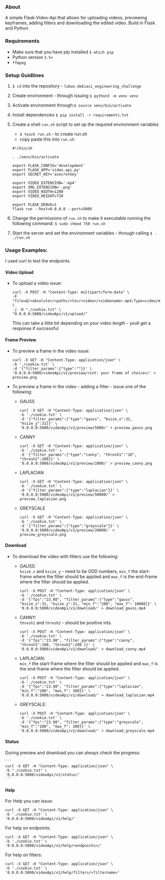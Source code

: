 ### About

A simple Flask-Video-Api that allows for uploading videos, previewing keyframes, adding filters and downloading the edited video.
Build in Flask and Python

### Requirements

- Make sure that you have pip installed `$ which pip`
- Python version `3.5+`
- `ffmpeg`

### Setup Guidlines

1. `$ cd` into the repository - `lukas-debiasi_engineering_challenge`
2. Create environment - through issuing `$ python3 -m venv venv`
3. Activate environment through:`$ source venv/bin/activate`
4. Install dependencies `$ pip install -r requirements.txt`
5. Create a shell `run.sh` script to set up the required environment variables
    - `$ touch run.sh` - to create run.sh
    - copy paste this into `run.sh`:
    
    ```
    #!/bin/sh

    . ./venv/bin/activate

    export FLASK_CONFIG='development'
    export FLASK_APP='video_api.py'
    export SECRET_KEY='asecretkey'

    export VIDEO_EXTENSION='.mp4'
    export IMG_EXTENSION='.png'
    export VIDEO_WIDTH=1280
    export VIDEO_HEIGHT=720

    export FLASK_DEBUG=1
    flask run --host=0.0.0.0 --port=5000
    ```
    
6. Change the permissions of `run.sh` to make it executable running the following command: `$ sudo chmod 750 run.sh`
7. Start the server and set the environment variables - through calling `$ . ./run.sh`

### Usage Examples:

I used curl to test the endpoints. <br>

#### Video Upload

* To upload a video issue:
    ```
    curl -X POST -H "Content-Type: multipart/form-data" \
    -F "file=@/<absolute>/<path>/<to>/<video>/<videoname>.mp4;Type=video/mp4" \
    -j -D "./cookie.txt" \
    "0.0.0.0:5000/videoApi/v1/upload/"
    ```
    This can take a little bit depending on your video length - youll get a response if successful

#### Frame Preview

* To preview a frame in the video issue:
    ```
    curl -X GET -H "Content-Type: application/json" \
    -b './cookie.txt' \
    -d '{"filter_params":{"type":""}}' \
    '0.0.0.0:5000/videoApi/v1/preview/<int: your frame of choice>/' > preview.png
    ```

* To preview a frame in the video - adding a filter - issue one of the following:

    * GAUSS
        ```
        curl -X GET -H "Content-Type: application/json" \
        -b './cookie.txt' \
        -d '{"filter_params":{"type":"gauss", "ksize_x":31, "ksize_y":31}}' \
        '0.0.0.0:5000/videoApi/v1/preview/5000/' > preview_gauss.png
        ```

    * CANNY
        ```
        curl -X GET -H "Content-Type: application/json" \
        -b './cookie.txt' \
        -d '{"filter_params":{"type":"canny", "thresh1":"10", "thresh2":200}}' \
        '0.0.0.0:5000/videoApi/v1/preview/2000/' > preview_canny.png
        ```

    * LAPLACIAN
        ```
        curl -X GET -H "Content-Type: application/json" \
        -b './cookie.txt' \
        -d '{"filter_params":{"type":"laplacian"}}' \
        '0.0.0.0:5000/videoApi/v1/preview/50000/' > preview_laplacian.png
        ```

    * GREYSCALE
        ```
        curl -X GET -H "Content-Type: application/json" \
        -b './cookie.txt' \
        -d '{"filter_params":{"type":"greyscale"}}' \
        '0.0.0.0:5000/videoApi/v1/preview/20000/' > preview_greyscale.png
        ```

#### Download

* To download the video with filters use the following:

    * GAUSS: <br> 
    `ksize_x` and `ksize_y` - need to be ODD numbers, `min_f` the start-frame where the filter should be applied and `max_f` is the end-frame where the filter should be applied.

        ```
        curl -X POST -H "Content-Type: application/json" \
        -b './cookie.txt' \
        -d '{"fps":"23.98", "filter_params":{"type":"gauss", "ksize_x":31, "ksize_y":31, "min_f":"200", "max_f": 10000}}' \
        '0.0.0.0:5000/videoApi/v1/download/' > download_gauss.mp4
        ```

    * CANNY: <br> 
    `thresh1` and `thresh2` - should be positive ints.
        ```
        curl -X POST -H "Content-Type: application/json" \
        -b './cookie.txt' \
        -d '{"fps":"23.98", "filter_params":{"type":"canny", "thresh1":100, "thresh2":200 }}' \
        '0.0.0.0:5000/videoApi/v1/download/' > download_canny.mp4
        ```

    * LAPLACIAN: <br> 
    `min_f` the start-frame where the filter should be applied and `max_f` is the end-frame where the filter should be applied.
        ```
        curl -X POST -H "Content-Type: application/json" \
        -b './cookie.txt' \
        -d '{"fps":"23.98", "filter_params":{"type":"laplacian", "min_f":"200", "max_f": 300}}' \
        '0.0.0.0:5000/videoApi/v1/download/' > download_laplacian.mp4
        ```

   * GREYSCALE:
        ```
        curl -X POST -H "Content-Type: application/json" \
        -b './cookie.txt' \
        -d '{"fps":"23.98", "filter_params":{"type":"greyscale", "min_f":"200", "max_f": 300}}' \
        '0.0.0.0:5000/videoApi/v1/download/' > download_greyscale.mp4
        ```

#### Status

During preview and download you can always check the progress:

    ```
    curl -X GET -H "Content-Type: application/json" \
    -b "./cookie.txt" \
    '0.0.0.0:5000/videoApi/v1/status/'
    ```

#### Help

For Help you can issue:

```
curl -X GET -H "Content-Type: application/json" \
-b './cookie.txt' \
'0.0.0.0:5000/videoApi/v1/help/'
```

For help on endpoints:

```
curl -X GET -H "Content-Type: application/json" \
-b './cookie.txt' \
'0.0.0.0:5000/videoApi/v1/help/<endpoints>/'
```

For help on filters:

```
curl -X GET -H "Content-Type: application/json" \
-b './cookie.txt' \
'0.0.0.0:5000/videoApi/v1/help/filters/<filtername>'
```
